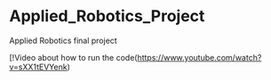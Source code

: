 # Applied_Robotics_Project
Applied Robotics final project

[!Video about how to run the code(https://www.youtube.com/watch?v=sXX1tEVYenk)

